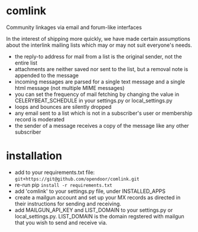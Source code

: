 comlink
=======

Community linkages via email and forum-like interfaces

In the interest of shipping more quickly, we have made certain assumptions about the interlink mailing lists which may or may not suit everyone's needs.

- the reply-to address for mail from a list is the original sender, not the entire list
- attachments are neither saved nor sent to the list, but a removal note is appended to the message
- incoming messages are parsed for a single text message and a single html message (not multiple MIME messages)
- you can set the frequency of mail fetching by changing the value in CELERYBEAT_SCHEDULE in your settings.py or local_settings.py
- loops and bounces are silently dropped
- any email sent to a list which is not in a subscriber's user or membership record is moderated
- the sender of a message receives a copy of the message like any other subscriber


installation
===

* add to your requirements.txt file: `git+https://git@github.com/opendoor/comlink.git`
* re-run pip `install -r requirements.txt`
* add 'comlink' to your settings.py file, under INSTALLED_APPS
* create a mailgun account and set up your MX records as directed in their
  instructions for sending and receiving. 
* add MAILGUN_API_KEY and LIST_DOMAIN to your settings.py or local_settings.py.
  LIST_DOMAIN is the domain regstered with mailgun that you wish to send and
  receive via. 





